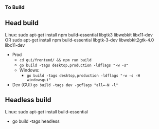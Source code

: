 ### To Build

## Head build

Linux: 
sudo apt-get install npm build-essential libgtk3 libwebkit libx11-dev
OR
sudo apt-get install npm build-essential libgtk-3-dev libwebkit2gtk-4.0 libx11-dev

- Prod
  - `cd gui/frontend/ && npm run build`
  - `go build -tags desktop,production -ldflags "-w -s"`
  - Windows:
    - `go build -tags desktop,production -ldflags "-w -s -H windowsgui"`
- Dev (GUI) `go build -tags dev -gcflags "all=-N -l"`

## Headless build
Linux: sudo apt-get install build-essential
- go build -tags headless

